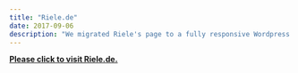 ```yaml
---
title: "Riele.de"
date: 2017-09-06
description: "We migrated Riele's page to a fully responsive Wordpress template with parallax scrolling capabilities. Furthermore, a landing page has been designed and implemented to provide a slick company profile at a glance. Finally, security measurements such as deactivating comments, captcha-login to prevent Brute-Force login attempts have been applied to ensure, together with the modern web technology HSTS (HTTP Strict Transport Security) a Qualys SSL Labs score of A+ and a secure feeling for our client."
---
```


<a href="https://riele.de"><b>Please click to visit Riele.de.</b></a>
